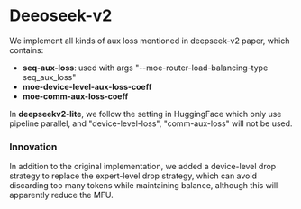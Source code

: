 # Deeoseek-v2
We implement all kinds of aux loss mentioned in deepseek-v2 paper, which contains:
- **seq-aux-loss**: used with args "--moe-router-load-balancing-type seq_aux_loss"
- **moe-device-level-aux-loss-coeff**
- **moe-comm-aux-loss-coeff**

In **deepseekv2-lite**, we follow the setting in HuggingFace which only use pipeline parallel, and "device-level-loss", "comm-aux-loss" will not be used.

### Innovation
In addition to the original implementation, we added a device-level drop strategy to replace the expert-level drop strategy, which can avoid discarding too many tokens while maintaining balance, although this will apparently reduce the MFU.